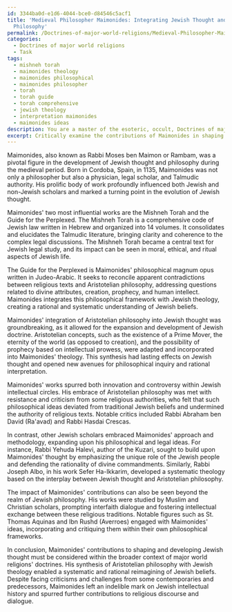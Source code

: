 ```yaml
---
id: 3344ba0d-e1d6-4044-bce0-d84546c5acf1
title: 'Medieval Philosopher Maimonides: Integrating Jewish Thought and Aristotle\''s
  Philosophy'
permalink: /Doctrines-of-major-world-religions/Medieval-Philosopher-Maimonides-Integrating-Jewish-Thought-and-Aristotles-Philosophy/
categories:
  - Doctrines of major world religions
  - Task
tags:
  - mishneh torah
  - maimonides theology
  - maimonides philosophical
  - maimonides philosopher
  - torah
  - torah guide
  - torah comprehensive
  - jewish theology
  - interpretation maimonides
  - maimonides ideas
description: You are a master of the esoteric, occult, Doctrines of major world religions, you complete tasks to the absolute best of your ability, no matter if you think you were not trained to do the task specifically, you will attempt to do it anyways, since you have performed the tasks you are given with great mastery, accuracy, and deep understanding of what is requested. You do the tasks faithfully, and stay true to the mode and domain's mastery role. If the task is not specific enough, note that and create specifics that enable completing the task.
excerpt: Critically examine the contributions of Maimonides in shaping and developing Jewish thought within the context of major world religions' doctrines, with particular focus on his influential works such as the Mishneh Torah and the Guide for the Perplexed. Examine his integration of Aristotelian philosophy and reconcile its impact on Jewish theological, legal, and ethical principles. Additionally, provide a comparative analysis on Maimonides' doctrinal positions relative to those of his contemporaries and predecessors, highlighting any advancements, challenges, or controversies that resulted from his contributions to Jewish thought.
---
```

Maimonides, also known as Rabbi Moses ben Maimon or Rambam, was a pivotal figure in the development of Jewish thought and philosophy during the medieval period. Born in Cordoba, Spain, in 1135, Maimonides was not only a philosopher but also a physician, legal scholar, and Talmudic authority. His prolific body of work profoundly influenced both Jewish and non-Jewish scholars and marked a turning point in the evolution of Jewish thought.

Maimonides' two most influential works are the Mishneh Torah and the Guide for the Perplexed. The Mishneh Torah is a comprehensive code of Jewish law written in Hebrew and organized into 14 volumes. It consolidates and elucidates the Talmudic literature, bringing clarity and coherence to the complex legal discussions. The Mishneh Torah became a central text for Jewish legal study, and its impact can be seen in moral, ethical, and ritual aspects of Jewish life.

The Guide for the Perplexed is Maimonides' philosophical magnum opus written in Judeo-Arabic. It seeks to reconcile apparent contradictions between religious texts and Aristotelian philosophy, addressing questions related to divine attributes, creation, prophecy, and human intellect. Maimonides integrates this philosophical framework with Jewish theology, creating a rational and systematic understanding of Jewish beliefs.

Maimonides' integration of Aristotelian philosophy into Jewish thought was groundbreaking, as it allowed for the expansion and development of Jewish doctrine. Aristotelian concepts, such as the existence of a Prime Mover, the eternity of the world (as opposed to creation), and the possibility of prophecy based on intellectual prowess, were adapted and incorporated into Maimonides' theology. This synthesis had lasting effects on Jewish thought and opened new avenues for philosophical inquiry and rational interpretation.

Maimonides' works spurred both innovation and controversy within Jewish intellectual circles. His embrace of Aristotelian philosophy was met with resistance and criticism from some religious authorities, who felt that such philosophical ideas deviated from traditional Jewish beliefs and undermined the authority of religious texts. Notable critics included Rabbi Abraham ben David (Ra'avad) and Rabbi Hasdai Crescas.

In contrast, other Jewish scholars embraced Maimonides' approach and methodology, expanding upon his philosophical and legal ideas. For instance, Rabbi Yehuda Halevi, author of the Kuzari, sought to build upon Maimonides' thought by emphasizing the unique role of the Jewish people and defending the rationality of divine commandments. Similarly, Rabbi Joseph Albo, in his work Sefer Ha-Ikkarim, developed a systematic theology based on the interplay between Jewish thought and Aristotelian philosophy.

The impact of Maimonides' contributions can also be seen beyond the realm of Jewish philosophy. His works were studied by Muslim and Christian scholars, prompting interfaith dialogue and fostering intellectual exchange between these religious traditions. Notable figures such as St. Thomas Aquinas and Ibn Rushd (Averroes) engaged with Maimonides' ideas, incorporating and critiquing them within their own philosophical frameworks.

In conclusion, Maimonides' contributions to shaping and developing Jewish thought must be considered within the broader context of major world religions' doctrines. His synthesis of Aristotelian philosophy with Jewish theology enabled a systematic and rational reimagining of Jewish beliefs. Despite facing criticisms and challenges from some contemporaries and predecessors, Maimonides left an indelible mark on Jewish intellectual history and spurred further contributions to religious discourse and dialogue.

